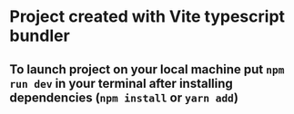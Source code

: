 # Project created with Vite typescript bundler
## To launch project on your local machine put ```npm run dev``` in your terminal after installing dependencies (```npm install``` or ```yarn add```)
